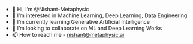 - 👋 Hi, I’m @Nishant-Metaphysic
- 👀 I’m interested in Machine Learning, Deep Learning, Data Engineering
- 🌱 I’m currently learning Generative Artificial Intelligence
- 💞️ I’m looking to collaborate on ML and Deep Learning Works
- 📫 How to reach me - nishant@metaphysic.ai


<!---
Nishant-Metaphysic/Nishant-Metaphysic is a ✨ special ✨ repository because its `README.md` (this file) appears on your GitHub profile.
You can click the Preview link to take a look at your changes.
--->
